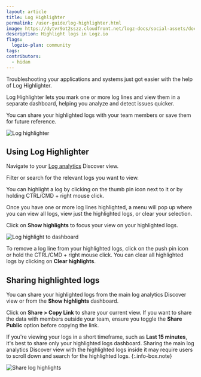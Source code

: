 ```yaml
---
layout: article
title: Log Highlighter
permalink: /user-guide/log-highlighter.html
image: https://dytvr9ot2sszz.cloudfront.net/logz-docs/social-assets/docs-social.jpg
description: Highlight logs in Logz.io
flags:
  logzio-plan: community
tags:
contributors:
  - hidan
---
```


Troubleshooting your applications and systems just got easier with the help of Log Highlighter.

Log Highlighter lets you mark one or more log lines and view them in a separate dashboard, helping you analyze and detect issues quicker.

You can share your highlighted logs with your team members or save them for future reference.

![Log highlighter](https://dytvr9ot2sszz.cloudfront.net/logz-docs/highlight-shorter.gif)

## Using Log Highlighter

Navigate to your [Log analytics](https://app.logz.io/#/dashboard/kibana/discover/) Discover view.

Filter or search for the relevant logs you want to view.

You can highlight a log by clicking on the thumb pin icon next to it or by holding CTRL/CMD + right mouse click.

Once you have one or more log lines highlighted, a menu will pop up where you can view all logs, view just the highlighted logs, or clear your selection.

Click on **Show highlights** to focus your view on your highlighted logs. 

![Log highlight to dashboard](https://dytvr9ot2sszz.cloudfront.net/logz-docs/highlighting.gif)

To remove a log line from your highlighted logs, click on the push pin icon or hold the CTRL/CMD + right mouse click. You can clear all highlighted logs by clicking on **Clear highlights**.


## Sharing highlighted logs

You can share your highlighted logs from the main log analytics Discover view or from the **Show highlights** dashboard.

Click on **Share > Copy Link** to share your current view. If you want to share the data with members outside your team, ensure you toggle the **Share Public** option before copying the link.

If you're viewing your logs in a short timeframe, such as **Last 15 minutes**, it's best to share only your highlighted logs dashboard. Sharing the main log analytics Discover view with the highlighted logs inside it may require users to scroll down and search for the highlighted logs. 
{:.info-box.note}

![Share log highlights](https://dytvr9ot2sszz.cloudfront.net/logz-docs/share-highlights.png)